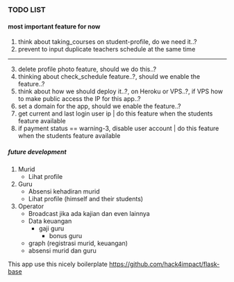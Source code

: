 ### TODO LIST

#### most important feature for now
1. think about taking_courses on student-profile, do we need it..?
2. prevent to input duplicate teachers schedule at the same time
----------------------------------------------------------------------------------
3. delete profile photo feature, should we do this..?
4. thinking about check_schedule feature..?, should we enable the feature..?
5. think about how we should deploy it..?, on Heroku or VPS..?, if VPS how to make public access the IP for this app..?
6. set a domain for the app, should we enable the feature..?
7. get current and last login user ip | do this feature when the students feature available
8. if payment status == warning-3, disable user account | do this feature when the students feature available

##### future development
1. Murid
    - Lihat profile
2. Guru
    - Absensi kehadiran murid
    - Lihat profile (himself and their students)
3. Operator
    - Broadcast jika ada kajian dan even lainnya
    - Data keuangan
        - gaji guru
            - bonus guru
    - graph (registrasi murid, keuangan)
    - absensi murid dan guru


This app use this nicely boilerplate
https://github.com/hack4impact/flask-base
